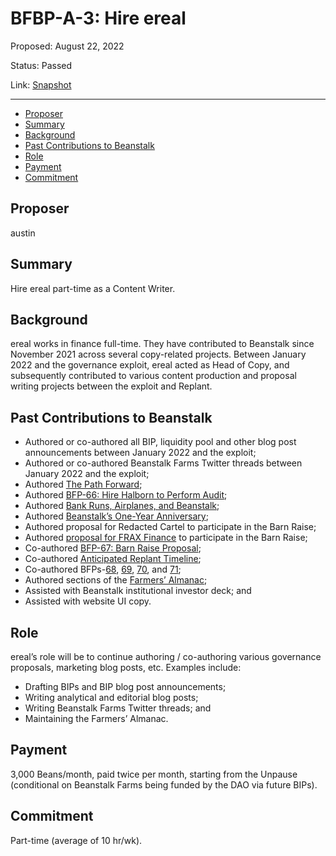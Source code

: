 # BFBP-A-3: Hire ereal

Proposed: August 22, 2022

Status: Passed

Link: [Snapshot](https://snapshot.org/#/beanstalkfarmsbudget.eth/proposal/0x0a6be3ea6d4d62013c961b44276075e2028a75463febd65ce3efe5f9f05336c8)

---

- [Proposer](#proposer)
- [Summary](#summary)
- [Background](#background)
- [Past Contributions to Beanstalk](#past-contributions-to-beanstalk)
- [Role](#role)
- [Payment](#payment)
- [Commitment](#commitment)

## Proposer

austin

## Summary

Hire ereal part-time as a Content Writer.

## Background

ereal works in finance full-time. They have contributed to Beanstalk since November 2021 across several copy-related projects. Between January 2022 and the governance exploit, ereal acted as Head of Copy, and subsequently contributed to various content production and proposal writing projects between the exploit and Replant. 

## Past Contributions to Beanstalk

* Authored or co-authored all BIP, liquidity pool and other blog post announcements between January 2022 and the exploit;
* Authored or co-authored Beanstalk Farms Twitter threads between January 2022 and the exploit;
* Authored [The Path Forward](https://bean.money/blog/path-forward#:~:text=Beanstalk%20is%20a%20decentralized%20and,anyone%20with%20an%20internet%20connection.);
* Authored [BFP-66: Hire Halborn to Perform Audit](https://snapshot.org/#/beanstalkfarms.eth/proposal/0x54fad9c756daa38bb4bafadbee2cea6cb98f380fe2d6a62fdf723d0b15430d42);
* Authored [Bank Runs, Airplanes, and Beanstalk](https://bean.money/blog/bank-runs-airplanes-and-beanstalk);
* Authored [Beanstalk’s One-Year Anniversary](https://bean.money/blog/beanstalk-one-year-anniversary);
* Authored proposal for Redacted Cartel to participate in the Barn Raise;
* Authored [proposal for FRAX Finance](https://gov.frax.finance/t/frax-beanstalk-barn-raise-participation/1503) to participate in the Barn Raise;		
* Co-authored [BFP-67: Barn Raise Proposal](https://snapshot.org/#/beanstalkfarms.eth/proposal/0xedd9f9c4d5246b0de0c27dca2b37563baacc667bd5fa1b58b8d85d62c49f3293);
* Co-authored [Anticipated Replant Timeline](https://bean.money/blog/anticipated-replant-timeline);
* Co-authored BFPs-[68](https://snapshot.org/#/beanstalkfarms.eth/proposal/0x26478e3434ae82ff0820f25d182d6939d9531587c41ba86a8ea25ca0ef0f010d), [69](https://snapshot.org/#/beanstalkfarms.eth/proposal/0x87d874a4a8b079c5dc092d7240e4c34fbb7d93252c9158fcb697bd9adff9bac9), [70](https://snapshot.org/#/beanstalkfarms.eth/proposal/0x54fa850db378e89e78308d082230ca5c9cce921c892008c0d34fcc4c20b535f3), and [71](https://snapshot.org/#/beanstalkfarms.eth/proposal/0xa038d205e72ae3a835995682b18adf9512777ed554c388a7caa5bc4e98d4f8e0);
* Authored sections of the [Farmers’ Almanac](https://docs.bean.money/introduction/why-beanstalk);
* Assisted with Beanstalk institutional investor deck; and
* Assisted with website UI copy.

## Role

ereal’s role will be to continue authoring / co-authoring various governance proposals, marketing blog posts, etc. Examples include:
* Drafting BIPs and BIP blog post announcements;
* Writing analytical and editorial blog posts;
* Writing Beanstalk Farms Twitter threads; and
* Maintaining the Farmers’ Almanac.

## Payment

3,000 Beans/month, paid twice per month, starting from the Unpause (conditional on Beanstalk Farms being funded by the DAO via future BIPs).

## Commitment

Part-time (average of 10 hr/wk).
